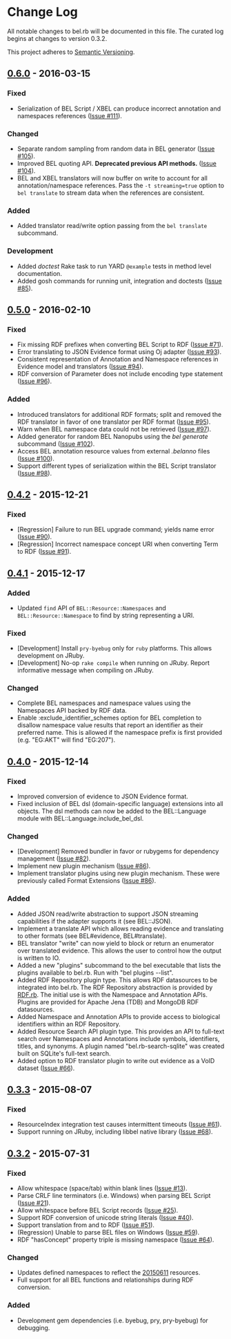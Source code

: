 # Change Log
All notable changes to bel.rb will be documented in this file. The curated log begins at changes to version 0.3.2.

This project adheres to [Semantic Versioning](http://semver.org/).

## [0.6.0][0.6.0] - 2016-03-15
### Fixed
- Serialization of BEL Script / XBEL can produce incorrect annotation and namespaces references ([Issue #111][111]).

### Changed
- Separate random sampling from random data in BEL generator ([Issue #105][105]).
- Improved BEL quoting API. **Deprecated previous API methods.** ([Issue #104][104]).
- BEL and XBEL translators will now buffer on write to account for all annotation/namespace references. Pass the `-t streaming=true` option to `bel translate` to stream data when the references are consistent.

### Added
- Added translator read/write option passing from the `bel translate` subcommand.

### Development
- Added *doctest* Rake task to run YARD `@example` tests in method level documentation.
- Added gosh commands for running unit, integration and doctests ([Issue #85][85]).

## [0.5.0][0.5.0] - 2016-02-10
### Fixed
- Fix missing RDF prefixes when converting BEL Script to RDF ([Issue #71][71]).
- Error translating to JSON Evidence format using Oj adapter ([Issue #93][93]).
- Consistent representation of Annotation and Namespace references in Evidence model and translators ([Issue #94][94]).
- RDF conversion of Parameter does not include encoding type statement ([Issue #96][96]).
### Added
- Introduced translators for additional RDF formats; split and removed the RDF translator in favor of one translator per RDF format ([Issue #95][95]).
- Warn when BEL namespace data could not be retrieved ([Issue #97][97]).
- Added generator for random BEL Nanopubs using the *bel generate* subcommand ([Issue #102][102]).
- Access BEL annotation resource values from external *.belanno* files ([Issue #100][100]).
- Support different types of serialization within the BEL Script translator ([Issue #98][98]).

## [0.4.2][0.4.2] - 2015-12-21
### Fixed
- [Regression] Failure to run BEL upgrade command; yields name error ([Issue #90][90]).
- [Regression] Incorrect namespace concept URI when converting Term to RDF ([Issue #91][91]).

## [0.4.1][0.4.1] - 2015-12-17
### Added
- Updated `find` API of `BEL::Resource::Namespaces` and `BEL::Resource::Namespace` to find by string representing a URI.

### Fixed
- [Development] Install `pry-byebug` only for `ruby` platforms. This allows development on JRuby.
- [Development] No-op `rake compile` when running on JRuby. Report informative message when compiling on JRuby.

### Changed
- Complete BEL namespaces and namespace values using the Namespaces API backed by RDF data.
- Enable :exclude_identifier_schemes option for BEL completion to disallow namespace value results that report an identifier as their preferred name. This is allowed if the namespace prefix is first provided (e.g. "EG:AKT" will find "EG:207").

## [0.4.0][0.4.0] - 2015-12-14
### Fixed
- Improved conversion of evidence to JSON Evidence format.
- Fixed inclusion of BEL dsl (domain-specific language) extensions into all objects. The dsl methods can now be added to the BEL::Language module with BEL::Language.include_bel_dsl.

### Changed
- [Development] Removed bundler in favor or rubygems for dependency management ([Issue #82][82]).
- Implement new plugin mechanism ([Issue #86][86]).
- Implement translator plugins using new plugin mechanism. These were previously called Format Extensions ([Issue #86][86]).

### Added
- Added JSON read/write abstraction to support JSON streaming capabilities if the adapter supports it (see BEL::JSON).
- Implement a translate API which allows reading evidence and translating to other formats (see BEL#evidence, BEL#translate).
- BEL translator "write" can now yield to block or return an enumerator over translated evidence. This allows the user to control how the output is written to IO.
- Added a new "plugins" subcommand to the bel executable that lists the plugins available to bel.rb. Run with "bel plugins --list".
- Added RDF Repository plugin type. This allows RDF datasources to be integrated into bel.rb. The RDF Repository abstraction is provided by [RDF.rb][RDF.rb]. The initial use is with the Namespace and Annotation APIs. Plugins are provided for Apache Jena (TDB) and MongoDB RDF datasources.
- Added Namespace and Annotation APIs to provide access to biological identifiers within an RDF Repository.
- Added Resource Search API plugin type. This provides an API to full-text search over Namespaces and Annotations include symbols, identifiers, titles, and synonyms. A plugin named "bel.rb-search-sqlite" was created built on SQLite's full-text search.
- Added option to RDF translator plugin to write out evidence as a VoID dataset ([Issue #66][66]).

## [0.3.3][0.3.3] - 2015-08-07
### Fixed
- ResourceIndex integration test causes intermittent timeouts ([Issue #61][61]).
- Support running on JRuby, including libbel native library ([Issue #68][68]).

## [0.3.2][0.3.2] - 2015-07-31
### Fixed
- Allow whitespace (space/tab) within blank lines ([Issue #13][13]).
- Parse CRLF line terminators (i.e. Windows) when parsing BEL Script ([Issue #21][21]).
- Allow whitespace before BEL Script records ([Issue #25][25]).
- Support RDF conversion of unicode string literals ([Issue #40][40]).
- Support translation from and to RDF ([Issue #51][51]).
- (Regression) Unable to parse BEL files on Windows ([Issue #59][59]).
- RDF "hasConcept" property triple is missing namespace ([Issue #64][64]).

### Changed
- Updates defined namespaces to reflect the [20150611][20150611] resources.
- Full support for all BEL functions and relationships during RDF conversion.

### Added
- Development gem dependencies (i.e. byebug, pry, pry-byebug) for debugging.

[0.6.0]:    https://github.com/OpenBEL/bel.rb/compare/0.5.0...0.6.0
[0.5.0]:    https://github.com/OpenBEL/bel.rb/compare/0.4.2...0.5.0
[0.4.2]:    https://github.com/OpenBEL/bel.rb/compare/0.4.1...0.4.2
[0.4.1]:    https://github.com/OpenBEL/bel.rb/compare/0.4.0...0.4.1
[0.4.0]:    https://github.com/OpenBEL/bel.rb/compare/0.3.3...0.4.0
[0.3.2]:    https://github.com/OpenBEL/bel.rb/compare/0.3.1...0.3.2
[0.3.3]:    https://github.com/OpenBEL/bel.rb/compare/0.3.2...0.3.3
[13]:       https://github.com/OpenBEL/bel.rb/issues/13
[21]:       https://github.com/OpenBEL/bel.rb/issues/21
[25]:       https://github.com/OpenBEL/bel.rb/issues/25
[40]:       https://github.com/OpenBEL/bel.rb/issues/40
[51]:       https://github.com/OpenBEL/bel.rb/issues/51
[59]:       https://github.com/OpenBEL/bel.rb/issues/59
[61]:       https://github.com/OpenBEL/bel.rb/issues/61
[64]:       https://github.com/OpenBEL/bel.rb/issues/64
[66]:       https://github.com/OpenBEL/bel.rb/issues/66
[68]:       https://github.com/OpenBEL/bel.rb/issues/68
[71]:       https://github.com/OpenBEL/bel.rb/issues/71
[82]:       https://github.com/OpenBEL/bel.rb/issues/82
[85]:       https://github.com/OpenBEL/bel.rb/issues/85
[86]:       https://github.com/OpenBEL/bel.rb/pull/86
[90]:       https://github.com/OpenBEL/bel.rb/issues/90
[91]:       https://github.com/OpenBEL/bel.rb/issues/91
[93]:       https://github.com/OpenBEL/bel.rb/issues/93
[94]:       https://github.com/OpenBEL/bel.rb/issues/94
[95]:       https://github.com/OpenBEL/bel.rb/issues/95
[96]:       https://github.com/OpenBEL/bel.rb/issues/96
[97]:       https://github.com/OpenBEL/bel.rb/issues/97
[98]:       https://github.com/OpenBEL/bel.rb/issues/98
[100]:      https://github.com/OpenBEL/bel.rb/issues/100
[102]:      https://github.com/OpenBEL/bel.rb/issues/102
[104]:      https://github.com/OpenBEL/bel.rb/issues/104
[105]:      https://github.com/OpenBEL/bel.rb/issues/105
[111]:      https://github.com/OpenBEL/bel.rb/issues/111
[20150611]: http://resource.belframework.org/belframework/20150611/
[RDF.rb]:   https://github.com/ruby-rdf/rdf
